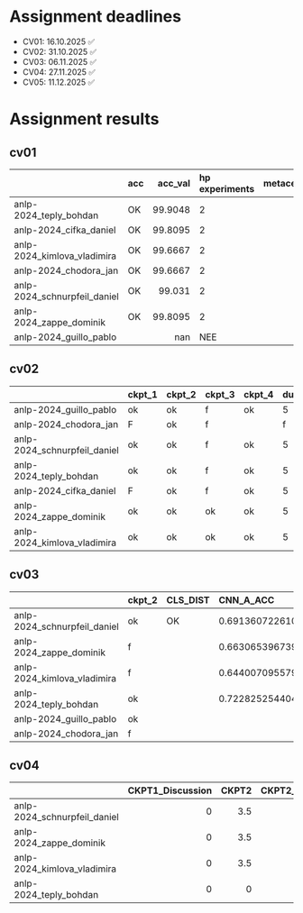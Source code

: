 # Assignment deadlines

 - CV01: 16.10.2025 :white_check_mark:
 - CV02: 31.10.2025 :white_check_mark:
 - CV03: 06.11.2025 :white_check_mark:
 - CV04: 27.11.2025 :white_check_mark:
 - CV05: 11.12.2025 :white_check_mark:

# Assignment results

## cv01

|                              | acc   |   acc_val | hp experiments   | metacentrum   |
|:-----------------------------|:------|----------:|:-----------------|:--------------|
| anlp-2024_teply_bohdan       | OK    |   99.9048 | 2                |               |
| anlp-2024_cifka_daniel       | OK    |   99.8095 | 2                |               |
| anlp-2024_kimlova_vladimira  | OK    |   99.6667 | 2                |               |
| anlp-2024_chodora_jan        | OK    |   99.6667 | 2                |               |
| anlp-2024_schnurpfeil_daniel | OK    |   99.031  | 2                |               |
| anlp-2024_zappe_dominik      | OK    |   99.8095 | 2                |               |
| anlp-2024_guillo_pablo       |       |  nan      | NEE              |               |



## cv02

|                              | ckpt_1   | ckpt_2   | ckpt_3   | ckpt_4   | dummy   | MSE_pt   | grid   |    MSE_VAL | stats_time   |
|:-----------------------------|:---------|:---------|:---------|:---------|:--------|:---------|:-------|-----------:|:-------------|
| anlp-2024_guillo_pablo       | ok       | ok       | f        | ok       | 5       | LOW      | f      | nan        |              |
| anlp-2024_chodora_jan        | F        | ok       | f        |          | f       |          | f      | nan        |              |
| anlp-2024_schnurpfeil_daniel | ok       | ok       | f        | ok       | 5       |          | ok     |   0.119392 |              |
| anlp-2024_teply_bohdan       | ok       | ok       | f        | ok       | 5       |          | ok     |   1.82477  |              |
| anlp-2024_cifka_daniel       | F        | ok       | f        | ok       | 5       | LOW      | ok     |   1.8361   |              |
| anlp-2024_zappe_dominik      | ok       | ok       | ok       | ok       | 5       |          | ok     |   1.8385   | 49.13s       |
| anlp-2024_kimlova_vladimira  | ok       | ok       | ok       | ok       | 5       |          | ok     |   1.61836  | 46.92s       |



## cv03

|                              | ckpt_2   | CLS_DIST   | CNN_A_ACC                                  | CNN_B_ACC                                  | CNN_C_ACC                                  | MEAN_ACC                                   |   MEAN_PT | W_FREQ   | grid   |
|:-----------------------------|:---------|:-----------|:-------------------------------------------|:-------------------------------------------|:-------------------------------------------|:-------------------------------------------|----------:|:---------|:-------|
| anlp-2024_schnurpfeil_daniel | ok       | OK         | 0.6913607226107226(±0.008127446502280389)  | 0.7188920454545454(±0.0023502803141436652) | 0.7219545778477866(±0.0018887260761746788) | 0.7064069976076555(±0.0021863724884231004) |         5 | ok       |        |
| anlp-2024_zappe_dominik      | f        |            | 0.6630653967390527(±0.0027308502152916326) | 0.7057962597041697(±0.003036472321347753)  | 0.7085158262636279(±0.0018622089378526436) | 0.7568237523098926(±0.0005869902899692371) |         5 | ok       |        |
| anlp-2024_kimlova_vladimira  | f        |            | 0.644007095579029(±0.002467446452198015)   | 0.7338326768819676(±0.0013226535861282974) | 0.7457243217054264(±0.0016716542184767496) | 0.7613329113453857(±0.0010158892985277323) |         5 | ok       |        |
| anlp-2024_teply_bohdan       | ok       |            | 0.7228252544042018(±0.0018296025371702129) | 0.67943976365029(±0.003906729778566056)    | 0.7228580807528177(±0.0029410923081409223) | 0.7317211948790896(±0.0016455899239587394) |         5 | ok       |        |
| anlp-2024_guillo_pablo       | ok       |            |                                            |                                            |                                            |                                            |       nan | ok       | f      |
| anlp-2024_chodora_jan        | f        |            |                                            |                                            |                                            |                                            |       nan | f        | f      |



## cv04

|                              |   CKPT1_Discussion |   CKPT2 | CKPT2_Discussion   |   CKPT3 | CKPT3_Discussion   |   CKPT4 | CKPT4_Discussion   |   CKPT5 | CKPT5_Discussion   |   CKPT6 | CKPT6_Discussion   |   CKPT7 | CKPT7_Discussion   |   Sum_Tests | Overall   |
|:-----------------------------|-------------------:|--------:|:-------------------|--------:|:-------------------|--------:|:-------------------|--------:|:-------------------|--------:|:-------------------|--------:|:-------------------|------------:|:----------|
| anlp-2024_schnurpfeil_daniel |                  0 |     3.5 |                    |     2.5 |                    |       2 |                    |       1 |                    |     3   |                    |       3 |                    |        15   |           |
| anlp-2024_zappe_dominik      |                  0 |     3.5 |                    |     2.5 |                    |       2 |                    |       1 |                    |     3   |                    |       3 |                    |        15   |           |
| anlp-2024_kimlova_vladimira  |                  0 |     3.5 |                    |     2.5 |                    |       2 |                    |       1 |                    |     3   |                    |       3 |                    |        15   |           |
| anlp-2024_teply_bohdan       |                  0 |     0   |                    |     0   |                    |       0 |                    |       0 |                    |     1.5 |                    |       0 |                    |         1.5 |           |

